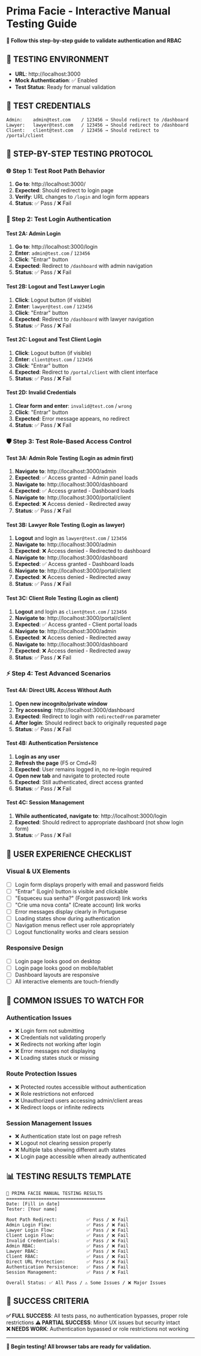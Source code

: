 # Prima Facie - Interactive Manual Testing Guide
**🎯 Follow this step-by-step guide to validate authentication and RBAC**

## 🧪 **TESTING ENVIRONMENT**
- **URL**: http://localhost:3000
- **Mock Authentication**: ✅ Enabled
- **Test Status**: Ready for manual validation

## 🔑 **TEST CREDENTIALS**
```
Admin:    admin@test.com    / 123456 → Should redirect to /dashboard
Lawyer:   lawyer@test.com   / 123456 → Should redirect to /dashboard  
Client:   client@test.com   / 123456 → Should redirect to /portal/client
```

## 🚀 **STEP-BY-STEP TESTING PROTOCOL**

### **🌐 Step 1: Test Root Path Behavior**
1. **Go to**: http://localhost:3000/
2. **Expected**: Should redirect to login page
3. **Verify**: URL changes to `/login` and login form appears
4. **Status**: ✅ Pass / ❌ Fail

### **🔐 Step 2: Test Login Authentication**

#### **Test 2A: Admin Login**
1. **Go to**: http://localhost:3000/login
2. **Enter**: `admin@test.com` / `123456`
3. **Click**: "Entrar" button
4. **Expected**: Redirect to `/dashboard` with admin navigation
5. **Status**: ✅ Pass / ❌ Fail

#### **Test 2B: Logout and Test Lawyer Login**
1. **Click**: Logout button (if visible)
2. **Enter**: `lawyer@test.com` / `123456`  
3. **Click**: "Entrar" button
4. **Expected**: Redirect to `/dashboard` with lawyer navigation
5. **Status**: ✅ Pass / ❌ Fail

#### **Test 2C: Logout and Test Client Login**
1. **Click**: Logout button (if visible)
2. **Enter**: `client@test.com` / `123456`
3. **Click**: "Entrar" button  
4. **Expected**: Redirect to `/portal/client` with client interface
5. **Status**: ✅ Pass / ❌ Fail

#### **Test 2D: Invalid Credentials**
1. **Clear form and enter**: `invalid@test.com` / `wrong`
2. **Click**: "Entrar" button
3. **Expected**: Error message appears, no redirect
4. **Status**: ✅ Pass / ❌ Fail

### **🛡️ Step 3: Test Role-Based Access Control**

#### **Test 3A: Admin Role Testing** (Login as admin first)
1. **Navigate to**: http://localhost:3000/admin
2. **Expected**: ✅ Access granted - Admin panel loads
3. **Navigate to**: http://localhost:3000/dashboard  
4. **Expected**: ✅ Access granted - Dashboard loads
5. **Navigate to**: http://localhost:3000/portal/client
6. **Expected**: ❌ Access denied - Redirected away
7. **Status**: ✅ Pass / ❌ Fail

#### **Test 3B: Lawyer Role Testing** (Login as lawyer)
1. **Logout** and login as `lawyer@test.com` / `123456`
2. **Navigate to**: http://localhost:3000/admin
3. **Expected**: ❌ Access denied - Redirected to dashboard
4. **Navigate to**: http://localhost:3000/dashboard
5. **Expected**: ✅ Access granted - Dashboard loads
6. **Navigate to**: http://localhost:3000/portal/client  
7. **Expected**: ❌ Access denied - Redirected away
8. **Status**: ✅ Pass / ❌ Fail

#### **Test 3C: Client Role Testing** (Login as client)
1. **Logout** and login as `client@test.com` / `123456`
2. **Navigate to**: http://localhost:3000/portal/client
3. **Expected**: ✅ Access granted - Client portal loads
4. **Navigate to**: http://localhost:3000/admin
5. **Expected**: ❌ Access denied - Redirected away
6. **Navigate to**: http://localhost:3000/dashboard
7. **Expected**: ❌ Access denied - Redirected away  
8. **Status**: ✅ Pass / ❌ Fail

### **⚡ Step 4: Test Advanced Scenarios**

#### **Test 4A: Direct URL Access Without Auth**
1. **Open new incognito/private window**
2. **Try accessing**: http://localhost:3000/dashboard
3. **Expected**: Redirect to login with `redirectedFrom` parameter
4. **After login**: Should redirect back to originally requested page
5. **Status**: ✅ Pass / ❌ Fail

#### **Test 4B: Authentication Persistence**
1. **Login as any user**
2. **Refresh the page** (F5 or Cmd+R)
3. **Expected**: User remains logged in, no re-login required
4. **Open new tab** and navigate to protected route
5. **Expected**: Still authenticated, direct access granted
6. **Status**: ✅ Pass / ❌ Fail

#### **Test 4C: Session Management**
1. **While authenticated, navigate to**: http://localhost:3000/login
2. **Expected**: Should redirect to appropriate dashboard (not show login form)
3. **Status**: ✅ Pass / ❌ Fail

## 🎨 **USER EXPERIENCE CHECKLIST**

### **Visual & UX Elements**
- [ ] Login form displays properly with email and password fields
- [ ] "Entrar" (Login) button is visible and clickable
- [ ] "Esqueceu sua senha?" (Forgot password) link works
- [ ] "Crie uma nova conta" (Create account) link works  
- [ ] Error messages display clearly in Portuguese
- [ ] Loading states show during authentication
- [ ] Navigation menus reflect user role appropriately
- [ ] Logout functionality works and clears session

### **Responsive Design**
- [ ] Login page looks good on desktop
- [ ] Login page looks good on mobile/tablet
- [ ] Dashboard layouts are responsive
- [ ] All interactive elements are touch-friendly

## 🚨 **COMMON ISSUES TO WATCH FOR**

### **Authentication Issues**
- ❌ Login form not submitting
- ❌ Credentials not validating properly  
- ❌ Redirects not working after login
- ❌ Error messages not displaying
- ❌ Loading states stuck or missing

### **Route Protection Issues**
- ❌ Protected routes accessible without authentication
- ❌ Role restrictions not enforced
- ❌ Unauthorized users accessing admin/client areas
- ❌ Redirect loops or infinite redirects

### **Session Management Issues**
- ❌ Authentication state lost on page refresh
- ❌ Logout not clearing session properly
- ❌ Multiple tabs showing different auth states
- ❌ Login page accessible when already authenticated

## 📊 **TESTING RESULTS TEMPLATE**

```
🧪 PRIMA FACIE MANUAL TESTING RESULTS
=====================================
Date: [Fill in date]
Tester: [Your name]

Root Path Redirect:           ✅ Pass / ❌ Fail
Admin Login Flow:             ✅ Pass / ❌ Fail  
Lawyer Login Flow:            ✅ Pass / ❌ Fail
Client Login Flow:            ✅ Pass / ❌ Fail
Invalid Credentials:          ✅ Pass / ❌ Fail
Admin RBAC:                   ✅ Pass / ❌ Fail
Lawyer RBAC:                  ✅ Pass / ❌ Fail
Client RBAC:                  ✅ Pass / ❌ Fail
Direct URL Protection:        ✅ Pass / ❌ Fail
Authentication Persistence:   ✅ Pass / ❌ Fail
Session Management:           ✅ Pass / ❌ Fail

Overall Status: ✅ All Pass / ⚠️ Some Issues / ❌ Major Issues
```

## 🎯 **SUCCESS CRITERIA**

**✅ FULL SUCCESS**: All tests pass, no authentication bypasses, proper role restrictions
**⚠️ PARTIAL SUCCESS**: Minor UX issues but security intact  
**❌ NEEDS WORK**: Authentication bypassed or role restrictions not working

---

**🎉 Begin testing! All browser tabs are ready for validation.**